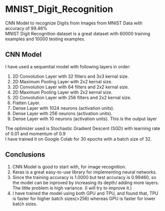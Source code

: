 # MNIST_Digit_Recognition
CNN Model to recognize Digits from Images from MNIST Data with accuracy of 99.46%  
MNIST Digit Recognition dataset is a great dataset with 60000 training examples and 10000 testing examples.  

## CNN Model
I have used a sequential model with following layers in order:  
1. 2D Convolution Layer with 32 filters and 3x3 kernal size.  
2. 2D Maximum Pooling Layer with 2x2 kernal size.  
3. 2D Convolution Layer with 64 filters and 2x2 kernal size.  
4. 2D Maximum Pooling Layer with 2x2 kernal size.  
5. 2D Convolution Layer with 256 filters and 2x2 kernal size.  
6. Flatten Layer.  
7. Dense Layer with 1024 neurons (activation units).  
8. Dense Layer with 256 neurons (activation units).  
9. Dense Layer with 10 neurons (activation units). This is the output layer  

The optimizer used is Stochastic Gradient Descent (SGD) with learning rate of 0.01 and momentum of 0.9  
I have trained it on Google Colab for 30 epochs with a batch size of 32.  

## Conclusions
1. CNN Model is good to start with, for image recognition.  
2. Keras is a great easy-to-use library for implementing neural networks.  
2. Since the training accuracy is 1.0000 but test accuracy is 0.99460, so the model can be inproved by increasing its depth/ adding more layers. The little problem is high variance. (I will try to improve it.)  
3. I have trained the model using both GPU and TPU, and found that, TPU is faster for higher batch sizes(>256) whereas GPU is faster for lower batch sizes.  
